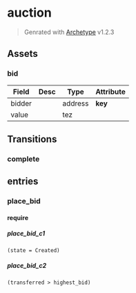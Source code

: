 # auction
> Genrated with [Archetype](https://archetype-lang.org/) v1.2.3

## Assets

### bid

| Field | Desc | Type | Attribute |
|--|--|--|--|
| bidder |  | address | __key__
| value |  | tez | 

## Transitions

### complete
## entries

### place_bid
#### require 
##### place_bid_c1
`(state = Created)`
##### place_bid_c2
`(transferred > highest_bid)`

